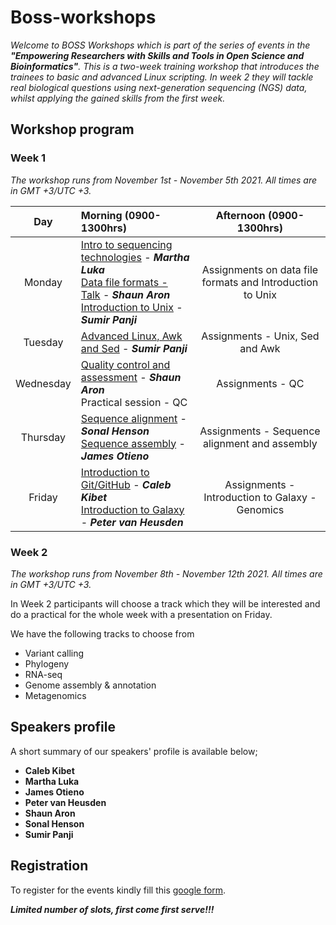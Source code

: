 # Boss-workshops

_Welcome to BOSS Workshops which is part of the series of events in the **"Empowering Researchers with Skills and Tools in Open Science and Bioinformatics"**. This is a two-week training workshop that introduces the trainees to basic and advanced Linux scripting. In week 2 they will tackle real biological questions using next-generation sequencing (NGS) data, whilst applying the gained skills from the first week._


## Workshop program
### Week 1

_The workshop runs from November 1st - November 5th 2021. All times are in GMT +3/UTC +3._

| **Day** | **Morning (0900-1300hrs)** | **Afternoon (0900-1300hrs)** |
|:-------:|:---------------------------|:-----------------------------:|
| Monday | [Intro to sequencing technologies]() - **_Martha Luka_** <br />[Data file formats - Talk]() - **_Shaun Aron_** <br /> [Introduction to Unix]() - **_Sumir Panji_** | Assignments on data file formats and Introduction to Unix |
| Tuesday | [Advanced Linux, Awk and Sed]() - **_Sumir Panji_** | Assignments - Unix, Sed and Awk |
| Wednesday | [Quality control and assessment]() - **_Shaun Aron_** <br /> Practical session - QC | Assignments - QC |
| Thursday | [Sequence alignment]() - **_Sonal Henson_** <br /> [Sequence assembly]() - **_James Otieno_** | Assignments - Sequence alignment and assembly |
| Friday | [Introduction to Git/GitHub]() - **_Caleb Kibet_** <br /> [Introduction to Galaxy]() - **_Peter van Heusden_** | Assignments - Introduction to Galaxy - Genomics |

### Week 2

_The workshop runs from November 8th - November 12th 2021. All times are in GMT +3/UTC +3._

In Week 2 participants will choose a track which they will be interested and do a practical for the whole week with a presentation on Friday.

We have the following tracks to choose from
 - Variant calling 
 - Phylogeny 
 - RNA-seq 
 - Genome assembly & annotation 
 - Metagenomics

## Speakers profile
A short summary of our speakers' profile is available below;

- **Caleb Kibet**
- **Martha Luka**
- **James Otieno**
- **Peter van Heusden**
- **Shaun Aron**
- **Sonal Henson**
- **Sumir Panji**

## Registration
To register for the events kindly fill this [google form](https://forms.gle/TKu5AgBUJj98LWXi7).

**_Limited number of slots, first come first serve!!!_**
